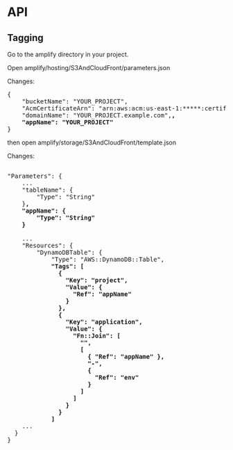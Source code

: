 # API

## Tagging
Go to the amplify directory in your project.

Open amplify/hosting/S3AndCloudFront/parameters.json

Changes:
<pre>
{
    "bucketName": "YOUR_PROJECT",
    "AcmCertificateArn": "arn:aws:acm:us-east-1:*****:certificate/*****",
    "domainName": "YOUR_PROJECT.example.com",<b>,
    "appName": "YOUR_PROJECT"</b>
}
</pre>


then open amplify/storage/S3AndCloudFront/template.json

Changes:
<pre> 
"Parameters": {
    ...
    "tableName": {
        "Type": "String"
    }<b>,
    "appName": {
        "Type": "String"
    }</b>
        
    ...
    "Resources": {
        "DynamoDBTable": {
            "Type": "AWS::DynamoDB::Table",
            <b>"Tags": [
              {
                "Key": "project",
                "Value": {
                  "Ref": "appName"
                }
              },
              {
                "Key": "application",
                "Value": {
                  "Fn::Join": [
                    "",
                    [
                      { "Ref": "appName" },
                      "-",
                      {
                        "Ref": "env"
                      }
                    ]
                  ]
                }
              }
            ]</b>
    ...
  }
}
</pre> 